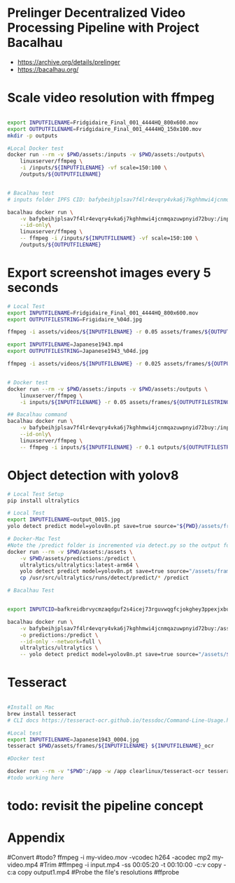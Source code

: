 # Prelinger Decentralized Video Processing Pipeline with Project Bacalhau
- https://archive.org/details/prelinger
- https://bacalhau.org/

# Scale video resolution with ffmpeg
```bash

export INPUTFILENAME=Fridgidaire_Final_001_4444HQ_800x600.mov
export OUTPUTFILENAME=Fridgidaire_Final_001_4444HQ_150x100.mov
mkdir -p outputs

#Local Docker test
docker run --rm -v $PWD/assets:/inputs -v $PWD/assets:/outputs\
    linuxserver/ffmpeg \
    -i /inputs/${INPUTFILENAME} -vf scale=150:100 \
    /outputs/${OUTPUTFILENAME}


# Bacalhau test
# inputs folder IPFS CID: bafybeihjplsav7f4lr4evqry4vka6j7kghhmwi4jcnmqazuwpnyid72buy

bacalhau docker run \
    -v bafybeihjplsav7f4lr4evqry4vka6j7kghhmwi4jcnmqazuwpnyid72buy:/inputs \
    --id-only\
    linuxserver/ffmpeg \
    -- ffmpeg -i /inputs/${INPUTFILENAME} -vf scale=150:100 \
    /outputs/${OUTPUTFILENAME}

```


# Export screenshot images every 5 seconds
```bash
# Local Test
export INPUTFILENAME=Fridgidaire_Final_001_4444HQ_800x600.mov
export OUTPUTFILESTRING=Frigidaire_%04d.jpg

ffmpeg -i assets/videos/${INPUTFILENAME} -r 0.05 assets/frames/${OUTPUTFILESTRING}

export INPUTFILENAME=Japanese1943.mp4
export OUTPUTFILESTRING=Japanese1943_%04d.jpg

ffmpeg -i assets/videos/${INPUTFILENAME} -r 0.025 assets/frames/${OUTPUTFILESTRING}


# Docker test
docker run --rm -v $PWD/assets:/inputs -v $PWD/assets:/outputs \
    linuxserver/ffmpeg \
    -i inputs/${INPUTFILENAME} -r 0.05 assets/frames/${OUTPUTFILESTRING}

## Bacalhau command
bacalhau docker run \
    -v bafybeihjplsav7f4lr4evqry4vka6j7kghhmwi4jcnmqazuwpnyid72buy:/inputs \
    --id-only\
    linuxserver/ffmpeg \
    -- ffmpeg -i inputs/${INPUTFILENAME} -r 0.1 outputs/${OUTPUTFILESTRING}

```


# Object detection with yolov8
```bash
# Local Test Setup
pip install ultralytics

# Local Test
export INPUTFILENAME=output_0015.jpg
yolo detect predict model=yolov8n.pt save=true source="${PWD}/assets/frames"

# Docker-Mac Test
#Note the /predict folder is incremented via detect.py so the output folder path needs to be managed creatively
docker run --rm -v $PWD/assets:/assets \
    -v $PWD/assets/predictions:/predict \
    ultralytics/ultralytics:latest-arm64 \
    yolo detect predict model=yolov8n.pt save=true source="/assets/frames/${INPUTFILENAME}" && \
    cp /usr/src/ultralytics/runs/detect/predict/* /predict

# Bacalhau Test


export INPUTCID=bafkreidbrvycmzaqdguf2s4icej73rguvwqgfcjokghey3ppexjxbuvplm

bacalhau docker run \
    -v bafybeihjplsav7f4lr4evqry4vka6j7kghhmwi4jcnmqazuwpnyid72buy:/assets/${INPUTFILENAME} \
    -o predictions:/predict \
    --id-only --network=full \
    ultralytics/ultralytics \
    -- yolo detect predict model=yolov8n.pt save=true source="/assets/${INPUTFILENAME}" && cp /usr/src/ultralytics/runs/detect/predict/* /predict

```




# Tesseract
```bash

#Install on Mac
brew install tesseract
# CLI docs https://tesseract-ocr.github.io/tessdoc/Command-Line-Usage.html

#Local test
export INPUTFILENAME=Japanese1943_0004.jpg
tesseract $PWD/assets/frames/${INPUTFILENAME} ${INPUTFILENAME}_ocr

#Docker test 

docker run --rm -v "$PWD":/app -w /app clearlinux/tesseract-ocr tesseract xxx.tiff stdout --oem 1
#todo working here

```

# todo: revisit the pipeline concept


# Appendix

#Convert
#todo? ffmpeg -i my-video.mov -vcodec h264 -acodec mp2 my-video.mp4
#Trim
#ffmpeg -i input.mp4 -ss 00:05:20 -t 00:10:00 -c:v copy -c:a copy output1.mp4
#Probe the file's resolutions
#ffprobe <input-file>